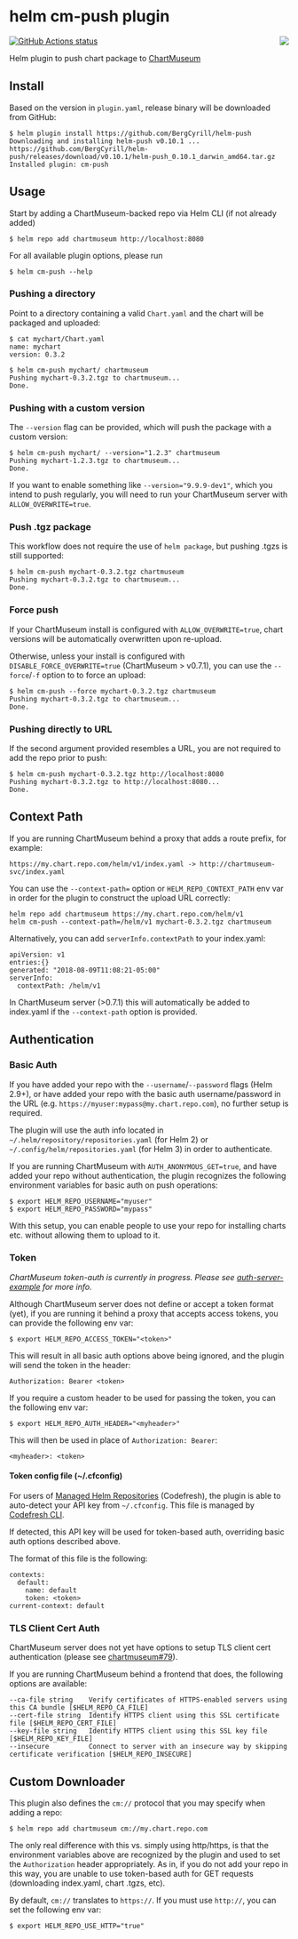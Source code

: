 # helm cm-push plugin
<img align="right" src="https://github.com/helm/chartmuseum/raw/main/logo.png">

[![GitHub Actions status](https://github.com/BergCyrill/helm-push/workflows/build/badge.svg)](https://github.com/BergCyrill/helm-push/actions?query=workflow%3Abuild)

Helm plugin to push chart package to [ChartMuseum](https://github.com/helm/chartmuseum)

## Install
Based on the version in `plugin.yaml`, release binary will be downloaded from GitHub:

```
$ helm plugin install https://github.com/BergCyrill/helm-push
Downloading and installing helm-push v0.10.1 ...
https://github.com/BergCyrill/helm-push/releases/download/v0.10.1/helm-push_0.10.1_darwin_amd64.tar.gz
Installed plugin: cm-push
```

## Usage
Start by adding a ChartMuseum-backed repo via Helm CLI (if not already added)
```
$ helm repo add chartmuseum http://localhost:8080
```
For all available plugin options, please run
```
$ helm cm-push --help
```

### Pushing a directory
Point to a directory containing a valid `Chart.yaml` and the chart will be packaged and uploaded:
```
$ cat mychart/Chart.yaml
name: mychart
version: 0.3.2
```
```
$ helm cm-push mychart/ chartmuseum
Pushing mychart-0.3.2.tgz to chartmuseum...
Done.
```

### Pushing with a custom version
The `--version` flag can be provided, which will push the package with a custom version:

```
$ helm cm-push mychart/ --version="1.2.3" chartmuseum
Pushing mychart-1.2.3.tgz to chartmuseum...
Done.
```

If you want to enable something like `--version="9.9.9-dev1"`, which you intend to push regularly, you will need to run your ChartMuseum server with `ALLOW_OVERWRITE=true`.

### Push .tgz package
This workflow does not require the use of `helm package`, but pushing .tgzs is still supported:
```
$ helm cm-push mychart-0.3.2.tgz chartmuseum
Pushing mychart-0.3.2.tgz to chartmuseum...
Done.
```

### Force push
If your ChartMuseum install is configured with `ALLOW_OVERWRITE=true`, chart versions will be automatically overwritten upon re-upload.

Otherwise, unless your install is configured with `DISABLE_FORCE_OVERWRITE=true` (ChartMuseum > v0.7.1), you can use the `--force`/`-f` option to to force an upload:
```
$ helm cm-push --force mychart-0.3.2.tgz chartmuseum
Pushing mychart-0.3.2.tgz to chartmuseum...
Done.
```

### Pushing directly to URL
If the second argument provided resembles a URL, you are not required to add the repo prior to push:
```
$ helm cm-push mychart-0.3.2.tgz http://localhost:8080
Pushing mychart-0.3.2.tgz to http://localhost:8080...
Done.
```

## Context Path

If you are running ChartMuseum behind a proxy that adds a route prefix, for example:
```
https://my.chart.repo.com/helm/v1/index.yaml -> http://chartmuseum-svc/index.yaml
```

You can use the `--context-path=` option or `HELM_REPO_CONTEXT_PATH` env var in order for the plugin to construct the upload URL correctly:
```
helm repo add chartmuseum https://my.chart.repo.com/helm/v1
helm cm-push --context-path=/helm/v1 mychart-0.3.2.tgz chartmuseum
```

Alternatively, you can add `serverInfo.contextPath` to your index.yaml:
```
apiVersion: v1
entries:{}
generated: "2018-08-09T11:08:21-05:00"
serverInfo:
  contextPath: /helm/v1
```

In ChartMuseum server (>0.7.1) this will automatically be added to index.yaml if the `--context-path` option is provided.

## Authentication
### Basic Auth
If you have added your repo with the `--username`/`--password` flags (Helm 2.9+), or have added your repo with the basic auth username/password in the URL (e.g. `https://myuser:mypass@my.chart.repo.com`), no further setup is required.

The plugin will use the auth info located in `~/.helm/repository/repositories.yaml` (for Helm 2) or `~/.config/helm/repositories.yaml` (for Helm 3) in order to authenticate.

If you are running ChartMuseum with `AUTH_ANONYMOUS_GET=true`, and have added your repo without authentication, the plugin recognizes the following environment variables for basic auth on push operations:
```
$ export HELM_REPO_USERNAME="myuser"
$ export HELM_REPO_PASSWORD="mypass"
```

With this setup, you can enable people to use your repo for installing charts etc. without allowing them to upload to it.

### Token

*ChartMuseum token-auth is currently in progress. Please see [auth-server-example](https://github.com/chartmuseum/auth-server-example) for more info.*

Although ChartMuseum server does not define or accept a token format (yet), if you are running it behind a proxy that accepts access tokens, you can provide the following env var:
```
$ export HELM_REPO_ACCESS_TOKEN="<token>"
```

This will result in all basic auth options above being ignored, and the plugin will send the token in the header:
```
Authorization: Bearer <token>
```

If you require a custom header to be used for passing the token, you can the following env var:
```
$ export HELM_REPO_AUTH_HEADER="<myheader>"
```

This will then be used in place of `Authorization: Bearer`:
```
<myheader>: <token>
```

#### Token config file (~/.cfconfig)
For users of [Managed Helm Repositories](https://codefresh.io/codefresh-news/introducing-managed-helm-repositories/) (Codefresh), the plugin is able to auto-detect your API key from `~/.cfconfig`. This file is managed by [Codefresh CLI](https://codefresh-io.github.io/cli/).

If detected, this API key will be used for token-based auth, overriding basic auth options described above.

The format of this file is the following:

```
contexts:
  default:
    name: default
    token: <token>
current-context: default
```

### TLS Client Cert Auth

ChartMuseum server does not yet have options to setup TLS client cert authentication (please see [chartmuseum#79](https://github.com/helm/chartmuseum/issues/79)).

If you are running ChartMuseum behind a frontend that does, the following options are available:

```
--ca-file string    Verify certificates of HTTPS-enabled servers using this CA bundle [$HELM_REPO_CA_FILE]
--cert-file string  Identify HTTPS client using this SSL certificate file [$HELM_REPO_CERT_FILE]
--key-file string   Identify HTTPS client using this SSL key file [$HELM_REPO_KEY_FILE]
--insecure          Connect to server with an insecure way by skipping certificate verification [$HELM_REPO_INSECURE]
```

## Custom Downloader
This plugin also defines the `cm://` protocol that you may specify when adding a repo:
```
$ helm repo add chartmuseum cm://my.chart.repo.com
```

The only real difference with this vs. simply using http/https, is that the environment variables above are recognized by the plugin and used to set the `Authorization` header appropriately. As in, if you do not add your repo in this way, you are unable to use token-based auth for GET requests (downloading index.yaml, chart .tgzs, etc).

By default, `cm://` translates to `https://`. If you must use `http://`, you can set the following env var:
```
$ export HELM_REPO_USE_HTTP="true"
```
